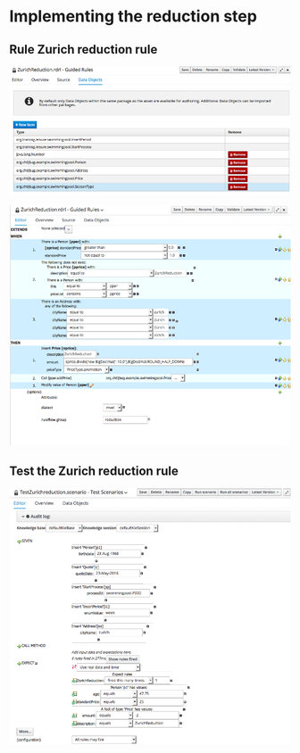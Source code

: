 # Implementing the reduction step


## Rule Zurich reduction rule


![](BRMS/Step3-7-Implementation/action01.png)

![](BRMS/Step3-7-Implementation/action02.png)

## Test the Zurich reduction rule

![](BRMS/Step3-7-Implementation/action03.png)


